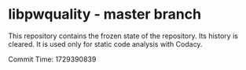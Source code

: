 # libpwquality - master branch

This repository contains the frozen state of the repository.
Its history is cleared. It is used only for static code
analysis with Codacy.

Commit Time: 1729390839